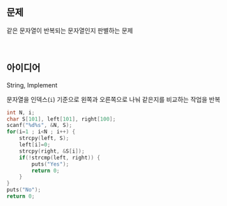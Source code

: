 ## 문제
같은 문자열이 반복되는 문자열인지 판별하는 문제

<br/>

## 아이디어
String, Implement

문자열을 인덱스(`i`) 기준으로 왼쪽과 오른쪽으로 나눠
같은지를 비교하는 작업을 반복
```c
int N, i;
char S[101], left[101], right[100];
scanf("%d%s", &N, S);
for(i=1 ; i<N ; i++) {
	strcpy(left, S);
	left[i]=0;
	strcpy(right, &S[i]);
	if(!strcmp(left, right)) {
		puts("Yes");
		return 0;
	}
}
puts("No");
return 0;
```